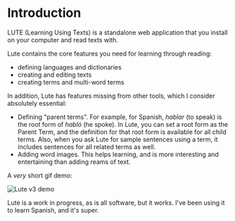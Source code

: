 # Introduction

LUTE (Learning Using Texts) is a standalone web application that you install on your computer and read texts with.

Lute contains the core features you need for learning through reading:

* defining languages and dictionaries
* creating and editing texts
* creating terms and multi-word terms

In addition, Lute has features missing from other tools, which I consider absolutely essential:

* Defining "parent terms".  For example, for Spanish, _hablar_ (to speak) is the root form of _habló_ (he spoke).  In Lute, you can set a root form as the Parent Term, and the definition for that root form is available for all child terms.  Also, when you ask Lute for sample sentences using a term, it includes sentences for all related terms as well.
* Adding word images.  This helps learning, and is more interesting and entertaining than adding reams of text.

A _very_ short gif demo:

![Lute v3 demo](https://github.com/jzohrab/lute-manual/assets/1637133/7e7f5f66-20bb-4e94-a11c-7b7ffc43255a)

Lute is a work in progress, as is all software, but it works.  I've been using it to learn Spanish, and it's super.
